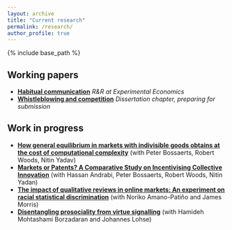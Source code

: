 ```yaml
---
layout: archive
title: "Current research"
permalink: /research/
author_profile: true
---
```


{% include base_path %}

<h2>Working papers</h2>
<ul>
  <li>
    <a href="/research/habits">
        <b>Habitual communication</b></a>
        <i>R&R at Experimental Economics</i>
  </li>
  <li>
    <a href="/research/whistleblowing">
        <b>Whistleblowing and competition</b></a>
        <i>Dissertation chapter, preparing for submission</i>
  </li>
</ul>

<h2>Work in progress</h2>
<ul>
    <li>
        <a href="/research/mig">
        <b>How general equilibrium in markets with indivisible goods obtains at the cost of computational complexity</b></a>
        <!-- <i>Draft under preparation</i> -->
        (with Peter Bossaerts, Robert Woods, Nitin Yadav)
    </li>
    <li>
        <a href="/research/kme">
        <b>Markets or Patents? A Comparative Study on Incentivising Collective Innovation</b></a>
        <!-- <i>data collection in progress</i> -->
        (with Hassan Andrabi, Peter Bossaerts, Robert Woods, Nitin Yadan)
    </li>
    <li>
        <a href="/research/fakebnb">
        <b>The impact of qualitative reviews in online markets: An experiment on racial statistical discrimination</b></a>
        <!-- <i>data collection in progress</i> -->
        (with Noriko Amano-Patiño and James Morris)
    </li>
    <li>
        <a href="/research/virtue">
        <b>Disentangling prosociality from virtue signalling</b></a>
        <!-- <i>grant proposal submitted to British Academy/Leverhulme Small Research Grants</i>  -->
        (with Hamideh Mohtashami Borzadaran and Johannes Lohse)
    </li>
</ul>